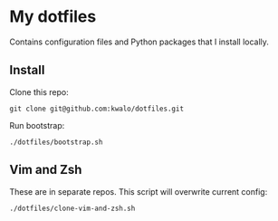 # My dotfiles

Contains configuration files and Python packages that I install locally.

## Install

Clone this repo:

    git clone git@github.com:kwalo/dotfiles.git

Run bootstrap:

    ./dotfiles/bootstrap.sh

## Vim and Zsh

These are in separate repos. This script will overwrite current config:

    ./dotfiles/clone-vim-and-zsh.sh

